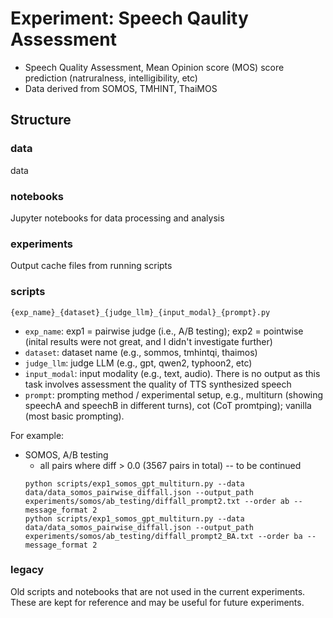 # Experiment: Speech Qaulity Assessment
- Speech Quality Assessment, Mean Opinion score (MOS) score prediction (natruralness, intelligibility, etc)
- Data derived from SOMOS, TMHINT, ThaiMOS

## Structure

### data
data

### notebooks
Jupyter notebooks for data processing and analysis

### experiments
Output cache files from running scripts

### scripts
```
{exp_name}_{dataset}_{judge_llm}_{input_modal}_{prompt}.py
```
- `exp_name`: exp1 = pairwise judge (i.e., A/B testing); exp2 = pointwise (inital results were not great, and I didn't investigate further)
- `dataset`: dataset name (e.g., sommos, tmhintqi, thaimos)
- `judge_llm`: judge LLM (e.g., gpt, qwen2, typhoon2, etc)
- `input_modal`: input modality (e.g., text, audio). There is no output as this task involves assessment the quality of TTS synthesized speech
- `prompt`: prompting method / experimental setup, e.g., multiturn (showing speechA and speechB in different turns), cot (CoT promtping); vanilla (most basic prompting).

For example:
- SOMOS, A/B testing
    - all pairs where diff > 0.0 (3567 pairs in total) -- to be continued
    ```
    python scripts/exp1_somos_gpt_multiturn.py --data data/data_somos_pairwise_diffall.json --output_path experiments/somos/ab_testing/diffall_prompt2.txt --order ab --message_format 2
    python scripts/exp1_somos_gpt_multiturn.py --data data/data_somos_pairwise_diffall.json --output_path experiments/somos/ab_testing/diffall_prompt2_BA.txt --order ba --message_format 2
    ```
### legacy
Old scripts and notebooks that are not used in the current experiments. These are kept for reference and may be useful for future experiments.